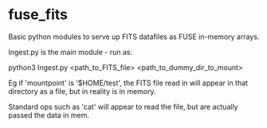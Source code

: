 # fuse_fits

Basic python modules to serve up FITS datafiles as FUSE in-memory 
arrays.

Ingest.py is the main module - run as:

python3 Ingest.py <path_to_FITS_file> <path_to_dummy_dir_to_mount>

Eg if 'mountpoint' is '$HOME/test', the FITS file read in will appear in 
that directory as a file, but in reality is in memory. 

Standard ops such as 'cat' will appear to read the file, but are actually 
passed the data in mem.
